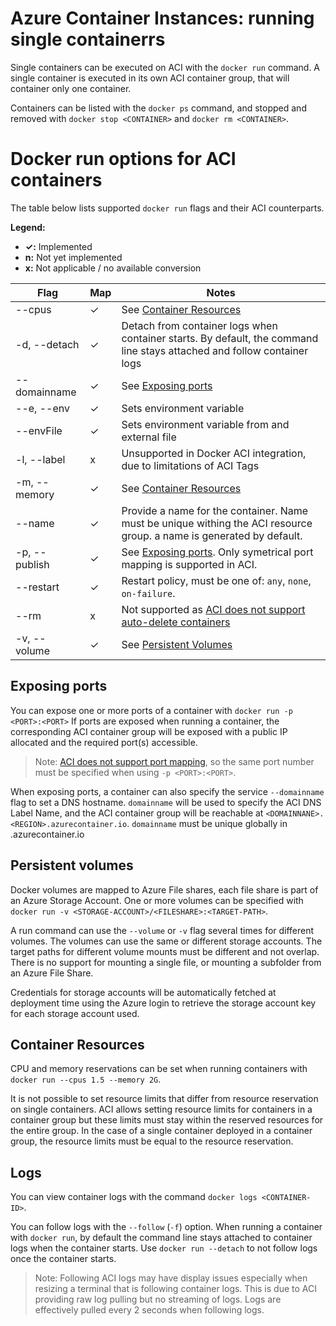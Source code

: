 # Azure Container Instances: running single containerrs

Single containers can be executed on ACI with the `docker run` command.
A single container is executed in its own ACI container group, that will container only one container.

Containers can be listed with the `docker ps` command, and stopped and removed with `docker stop <CONTAINER>` and `docker rm <CONTAINER>`.

# Docker run options for ACI containers

The table below lists supported `docker run` flags and their ACI counterparts.

__Legend:__

- __✓:__ Implemented
- __n:__ Not yet implemented
- __x:__ Not applicable / no available conversion

| Flag                  |Map|  Notes
|-----------------------|---|---------------------------------|
| --cpus                | ✓ | See [Container Resources](#container-resources)
| -d, --detach          | ✓ | Detach from container logs when container starts. By default, the command line stays attached and follow container logs
| --domainname          | ✓ | See [Exposing ports](#exposing-ports)
| --e, --env            | ✓ | Sets environment variable
| --envFile             | ✓ | Sets environment variable from and external file
| -l, --label           | x | Unsupported in Docker ACI integration, due to limitations of ACI Tags
| -m, --memory          | ✓ | See [Container Resources](#container-resources)
| --name                | ✓ | Provide a name for the container. Name must be unique withing the ACI resource group. a name is generated by default.
| -p, --publish         | ✓ | See [Exposing ports](#exposing-ports). Only symetrical port mapping is supported in ACI.
| --restart             | ✓ | Restart policy, must be one of: `any`, `none`, `on-failure`.
| --rm                  | x | Not supported as [ACI does not support auto-delete containers](https://feedback.azure.com/forums/602224-azure-container-instances/suggestions/34066633-support-auto-delete-of-aci-when-container-exits-no)
| -v, --volume          | ✓ | See [Persistent Volumes](#persistent-volumes)

## Exposing ports

You can expose one or more ports of a container with `docker run -p <PORT>:<PORT>`
If ports are exposed when running a container, the corresponding ACI container group will be exposed with a public IP allocated and the required port(s) accessible.
> Note: [ACI does not support port mapping](https://feedback.azure.com/forums/602224-azure-container-instances/suggestions/34082284-support-for-port-mapping), so the same port number must be specified when using `-p <PORT>:<PORT>`.

When exposing ports, a container can also specify the service `--domainname` flag to set a DNS hostname. `domainname` will be used to specify the ACI DNS Label Name, and the ACI container group will be reachable at `<DOMAINNANE>.<REGION>.azurecontainer.io`.
`domainname` must be unique globally in <REGION>.azurecontainer.io

## Persistent volumes

Docker volumes are mapped to Azure File shares, each file share is part of an Azure Storage Account.
One or more volumes can be specified with `docker run -v <STORAGE-ACCOUNT>/<FILESHARE>:<TARGET-PATH>`.

A run command can use the `--volume` or `-v` flag several times for different volumes. The volumes can use the same or different storage accounts. The target paths for different volume mounts must be different and not overlap.
There is no support for mounting a single file, or mounting a subfolder from an Azure File Share.

Credentials for storage accounts will be automatically fetched at deployment time using the Azure login to retrieve the storage account key for each storage account used.

## Container Resources

CPU and memory reservations can be set when running containers with `docker run --cpus 1.5 --memory 2G`.

It is not possible to set resource limits that differ from resource reservation on single containers. 
ACI allows setting resource limits for containers in a container group but these limits must stay within the reserved resources for the entire group. In the case of a single container deployed in a container group, the resource limits must be equal to the resource reservation.

## Logs

You can view container logs with the command `docker logs <CONTAINER-ID>`.

You can follow logs with the `--follow` (`-f`) option.
When running a container with `docker run`, by default the command line stays attached to container logs when the container starts. Use `docker run --detach` to not follow logs once the container starts.
> Note: Following ACI logs may have display issues especially when resizing a terminal that is following container logs. This is due to ACI providing raw log pulling but no streaming of logs. Logs are effectively pulled every 2 seconds when following logs.
